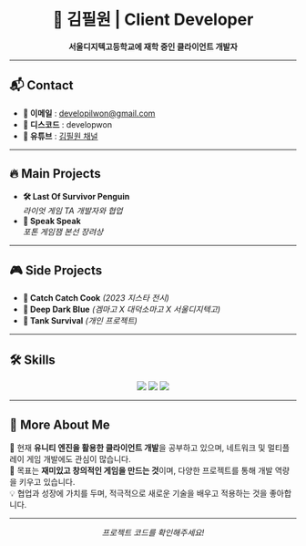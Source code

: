 <h1 align="center">👋 김필원 | Client Developer</h1>

<p align="center">
  <b>서울디지텍고등학교에 재학 중인 클라이언트 개발자</b>
</p>

---

## 📬 Contact  
- **📧 이메일** : [developilwon@gmail.com](mailto:developilwon@gmail.com)  
- **💬 디스코드** : developwon  
- **🎥 유튜브** : [김필원 채널](https://www.youtube.com/@%EA%B9%80%ED%95%84%EC%9B%90)  

---

## 🔥 Main Projects  
- **🛠 Last Of Survivor Penguin**  
  _라이엇 게임 TA 개발자와 협업_  
- **🎤 Speak Speak**  
  _포톤 게임잼 본선 장려상_  

---

## 🎮 Side Projects  
- **🍳 Catch Catch Cook** _(2023 지스타 전시)_  
- **🌊 Deep Dark Blue** _(겜마고 X 대덕소마고 X 서울디지텍고)_  
- **🚀 Tank Survival** _(개인 프로젝트)_  

---

## 🛠 Skills  
<p align="center">
  <img src="https://img.shields.io/badge/Unity-100000?style=for-the-badge&logo=unity&logoColor=white">
  <img src="https://img.shields.io/badge/C%23-239120?style=for-the-badge&logo=csharp&logoColor=white">
  <img src="https://img.shields.io/badge/Photon-1E90FF?style=for-the-badge&logo=photon&logoColor=white">
</p>

---

## 🚀 More About Me  
🌱 현재 **유니티 엔진을 활용한 클라이언트 개발**을 공부하고 있으며, 네트워크 및 멀티플레이 게임 개발에도 관심이 많습니다.  
🎯 목표는 **재미있고 창의적인 게임을 만드는 것**이며, 다양한 프로젝트를 통해 개발 역량을 키우고 있습니다.  
💡 협업과 성장에 가치를 두며, 적극적으로 새로운 기술을 배우고 적용하는 것을 좋아합니다.  

---

<p align="center">
  <i>프로젝트 코드를 확인해주세요!</i>  
</p>
